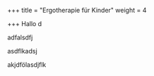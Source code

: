 +++
title = "Ergotherapie für Kinder"
weight = 4

+++
Hallo d

adfalsdfj

asdflkadsj

<!--more-->

akjdfölasdjflk
